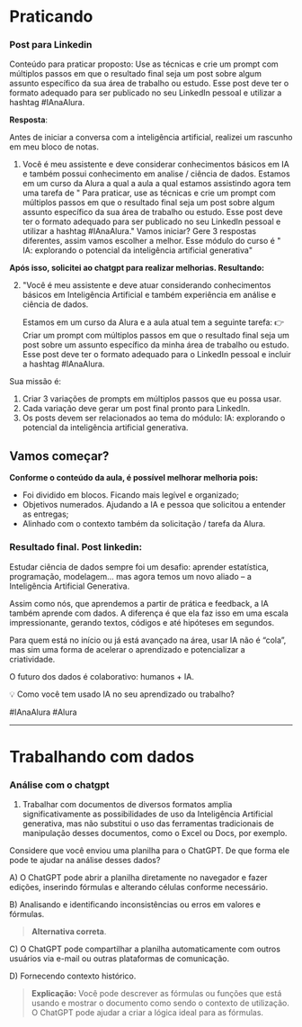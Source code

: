 # Praticando

### Post para Linkedin
Conteúdo para praticar proposto: Use as técnicas e crie um prompt com múltiplos passos em que o resultado final seja um post sobre algum assunto específico da sua área de trabalho ou estudo. Esse post deve ter o formato adequado para ser publicado no seu LinkedIn pessoal e utilizar a hashtag #IAnaAlura.

**Resposta**:

Antes de iniciar a conversa com a inteligência artificial, realizei um rascunho em meu bloco de notas. 

1. Você é meu assistente e deve considerar conhecimentos básicos em IA e também possui conhecimento em analise / ciência de dados. Estamos em um curso da Alura a qual a aula a qual estamos assistindo agora tem uma tarefa de " Para praticar, use as técnicas e crie um prompt com múltiplos passos em que o resultado final seja um post sobre algum assunto específico da sua área de trabalho ou estudo. Esse post deve ter o formato adequado para ser publicado no seu LinkedIn pessoal e utilizar a hashtag #IAnaAlura." 
Vamos iniciar? Gere 3 respostas diferentes, assim vamos escolher a melhor. Esse módulo do curso é " IA: explorando o potencial da inteligência artificial generativa"

**Após isso, solicitei ao chatgpt para realizar melhorias. Resultando:**

2. "Você é meu assistente e deve atuar considerando conhecimentos básicos em Inteligência Artificial e também experiência em análise e ciência de dados.

    Estamos em um curso da Alura e a aula atual tem a seguinte tarefa:
    👉 Criar um prompt com múltiplos passos em que o resultado final seja um post sobre um assunto específico da minha área de trabalho ou estudo. Esse post deve ter o formato adequado para o LinkedIn pessoal e incluir a hashtag #IAnaAlura.

Sua missão é:
1. Criar 3 variações de prompts em múltiplos passos que eu possa usar.
2. Cada variação deve gerar um post final pronto para LinkedIn.
3. Os posts devem ser relacionados ao tema do módulo: IA: explorando o potencial da inteligência artificial generativa.

Vamos começar?
---
**Conforme o conteúdo da aula, é possível melhorar melhoria pois:**
- Foi dividido em blocos. Ficando mais legível e organizado;
- Objetivos numerados. Ajudando a IA e pessoa que solicitou a entender as entregas;
- Alinhado com o contexto também da solicitação / tarefa da Alura.

### Resultado final. Post linkedin:

Estudar ciência de dados sempre foi um desafio: aprender estatística, programação, modelagem… mas agora temos um novo aliado – a Inteligência Artificial Generativa.

Assim como nós, que aprendemos a partir de prática e feedback, a IA também aprende com dados. A diferença é que ela faz isso em uma escala impressionante, gerando textos, códigos e até hipóteses em segundos.

Para quem está no início ou já está avançado na área, usar IA não é “cola”, mas sim uma forma de acelerar o aprendizado e potencializar a criatividade.

O futuro dos dados é colaborativo: humanos + IA.

💡 Como você tem usado IA no seu aprendizado ou trabalho?

#IAnaAlura #Alura

---
# Trabalhando com dados

###  Análise com o chatgpt

1. Trabalhar com documentos de diversos formatos amplia significativamente as possibilidades de uso da Inteligência Artificial generativa, mas não substitui o uso das ferramentas tradicionais de manipulação desses documentos, como o Excel ou Docs, por exemplo.

Considere que você enviou uma planilha para o ChatGPT. De que forma ele pode te ajudar na análise desses dados?

A) O ChatGPT pode abrir a planilha diretamente no navegador e fazer edições, inserindo fórmulas e alterando células conforme necessário.

B) Analisando e identificando inconsistências ou erros em valores e fórmulas.
> **Alternativa correta**. 

C) O ChatGPT pode compartilhar a planilha automaticamente com outros usuários via e-mail ou outras plataformas de comunicação.

D) Fornecendo contexto histórico.

> **Explicação:** Você pode descrever as fórmulas ou funções que está usando e mostrar o documento como sendo o contexto de utilização. O ChatGPT pode ajudar a criar a lógica ideal para as fórmulas.
